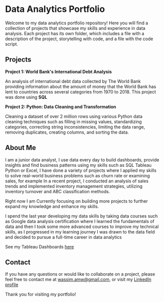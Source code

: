 # Data Analytics Portfolio

Welcome to my data analytics portfolio repository! Here you will find a collection of projects that showcase my skills and experience in data analysis. Each project has its own folder, which includes a file with a description of the project, storytelling with code, and a file with the code script.

## Projects

**Project 1: World Bank's International Debt Analysis**

An analysis of international debt data collected by The World Bank providing information about the amount of money that the World Bank has lent to countries across several categories from 1970 to 2018. This project was done using **SQL**

**Project 2: Python: Data Cleaning and Transformation**

Cleaning a dataset of over 2 million rows using various Python data cleaning techniques such as filling in missing values, standardizing categories, correcting string inconsistencies, limiting the data range, removing duplicates, creating columns, and sorting the data. 

## About Me

I am a junior data analyst, I use data every day to build dashboards, provide insights and find business patterns using my skills such as SQL Tableau Python or Excel, I have done a variety of projects where I applied my skills to solve real-world business problems such as churn rate or examining sales, for example In a recent project, I conducted an analysis of sales trends and implemented inventory management strategies, utilizing inventory turnover and ABC classification methods.

Right now I am Currently focusing on building more projects to further expand my knowledge and enhance my skills.

I spend the last year developing my data skills by taking data courses such as Google data analysis certification where I learned the fundamentals of data and then I took some more advanced courses to improve my technical skills, as I progressed in my learning journey I was drawn to the data field and decided to pursue a full-time career in data analytics

See my Tableau Dashboards [here](https://public.tableau.com/app/profile/wassimmkhad)

## Contact

If you have any questions or would like to collaborate on a project, please feel free to contact me at wassim.amw@gmail.com, or visit my [LinkedIn profile](https://www.linkedin.com/in/wassim-mkhad)


Thank you for visiting my portfolio!
